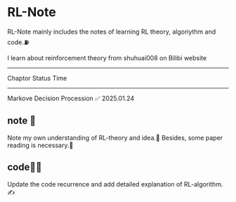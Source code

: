 # RL-Note
RL-Note mainly includes the notes of learning RL theory, algoriythm and code.⛽️

I learn about reinforcement theory from shuhuai008 on Bilibi website

***************************************************************************************
Chaptor                                  Status                         Time
***************************************************************************************
Markove Decision Procession                ✅                         2025.01.24



## note 📒
Note my own understanding of RL-theory and idea.🧠 Besides, some paper reading is necessary.📖

## code🧑‍💻
Update the code recurrence and add detailed explanation of RL-algorithm.✍️
